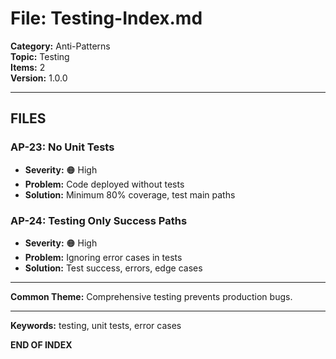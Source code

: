 # File: Testing-Index.md

**Category:** Anti-Patterns  
**Topic:** Testing  
**Items:** 2  
**Version:** 1.0.0

---

## FILES

### AP-23: No Unit Tests
- **Severity:** 🟠 High
- **Problem:** Code deployed without tests
- **Solution:** Minimum 80% coverage, test main paths

### AP-24: Testing Only Success Paths
- **Severity:** 🟠 High
- **Problem:** Ignoring error cases in tests
- **Solution:** Test success, errors, edge cases

---

**Common Theme:** Comprehensive testing prevents production bugs.

---

**Keywords:** testing, unit tests, error cases

**END OF INDEX**
